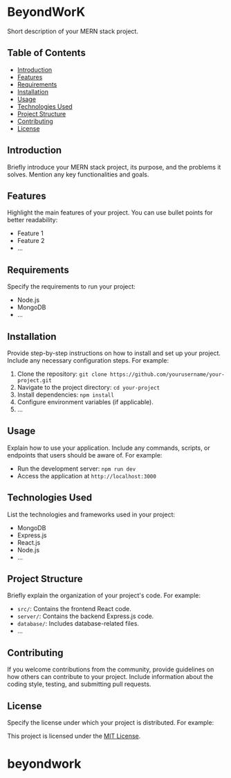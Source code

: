 # BeyondWorK 

Short description of your MERN stack project.

## Table of Contents

- [Introduction](#introduction)
- [Features](#features)
- [Requirements](#requirements)
- [Installation](#installation)
- [Usage](#usage)
- [Technologies Used](#technologies-used)
- [Project Structure](#project-structure)
- [Contributing](#contributing)
- [License](#license)

## Introduction

Briefly introduce your MERN stack project, its purpose, and the problems it solves. Mention any key functionalities and goals.

## Features

Highlight the main features of your project. You can use bullet points for better readability:

- Feature 1
- Feature 2
- ...

## Requirements

Specify the requirements to run your project:

- Node.js
- MongoDB
- ...

## Installation

Provide step-by-step instructions on how to install and set up your project. Include any necessary configuration steps. For example:

1. Clone the repository: `git clone https://github.com/yourusername/your-project.git`
2. Navigate to the project directory: `cd your-project`
3. Install dependencies: `npm install`
4. Configure environment variables (if applicable).
5. ...

## Usage

Explain how to use your application. Include any commands, scripts, or endpoints that users should be aware of. For example:

- Run the development server: `npm run dev`
- Access the application at `http://localhost:3000`

## Technologies Used

List the technologies and frameworks used in your project:

- MongoDB
- Express.js
- React.js
- Node.js
- ...

## Project Structure

Briefly explain the organization of your project's code. For example:

- `src/`: Contains the frontend React code.
- `server/`: Contains the backend Express.js code.
- `database/`: Includes database-related files.
- ...

## Contributing

If you welcome contributions from the community, provide guidelines on how others can contribute to your project. Include information about the coding style, testing, and submitting pull requests.

## License

Specify the license under which your project is distributed. For example:

This project is licensed under the [MIT License](LICENSE).

# beyondwork

